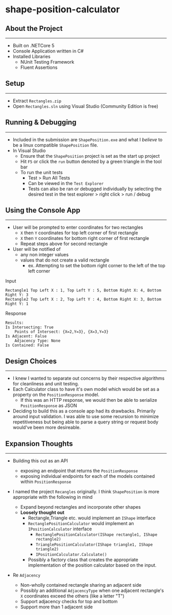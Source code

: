 # shape-position-calculator

## About the Project
---
- Built on .NETCore 5
- Console Application written in C# 
- Installed Libraries
    - NUnit Testing Framework
    - Fluent Assertions

## Setup
---
- Extract `Rectangles.zip`
- Open `Rectangles.sln` using Visual Studio (Community Edition is free)


## Running & Debugging
---
- Included in the submission are `ShapePosition.exe` and what I _believe_ to be a linux compatible `ShapePosition` file. 
- In Visual Studio
    - Ensure that the `ShapePosition` project is set as the start up project
    - Hit `F5` or click the `run` button denoted by a green triangle in the tool bar
    - To run the unit tests
        - Test > Run All Tests
        - Can be viewed in the `Test Explorer` 
        - Tests can also be ran or debugged individually by selecting the desired test in the test explorer > right click > run / debug

## Using the Console App
---
- User will be prompted to enter coordinates for two rectangles
    - `X` then `Y` coordinates for top left corner of first rectangle
    - `X` then `Y` coordinates for bottom right corner of first rectangle
    - Repeat steps above for second rectangle
- User will be notified of 
    - any non integer values
    - values that do not create a valid rectangle
        - ex. Attempting to set the bottom right corner to the left of the top left corner

Input
```
Rectangle1 Top Left X : 1, Top Left Y : 5, Bottom Right X: 4, Bottom Right Y: 3 
Rectangle2 Top Left X : 2, Top Left Y : 4, Bottom Right X: 3, Bottom Right Y: 1 
```

Response
```
Results:
Is Intersecting: True
    Points of Intersect: {X=2,Y=3}, {X=3,Y=3}
Is Adjacent: False
    Adjacency Type: None
Is Contained: False
```


## Design Choices
---
- I knew I wanted to separate out concerns by their respective algorithms for cleanliness and unit testing. 
- Each Calculator class to have it's own model which would be set as a property on the `PositionResponse` model. 
   - If this was an HTTP response, we would then be able to serialize `PositionResponse` as JSON
- Deciding to build this as a console app had its drawbacks. Primarily around input validation. I was able to use some recursion to minimize repetitiveness but being able to parse a query string or request body would've been more desireable. 

## Expansion Thoughts
---
- Building this out as an API 
    - exposing an endpoint that returns the `PositionResponse` 
    - exposing individual endpoints for each of the models contained within `PositionResponse` 
- I named the project `Recangles` originally. I think `ShapePosition` is more appropriate with the following in mind
   - Expand beyond rectangles and incorporate other shapes
    - **Loosely thought out**
        - Rectangle,Triangle etc. would implement an `IShape` interface
        - `RectanglePositionCalculator` would implement an `IPositionCalculator` interface
            - `RectanglePositionCalculator(IShape rectangle1, IShape rectangle2)`
            - `TrianglePositionCalculator(IShape triangle1, IShape triangle2)`
            - `IPositionCalculator.Calculate()`
        - Possibly a factory class that creates the appropriate implementation of the position calculator based on the input.

- Re `Adjacency`
    - Non-wholly contained rectangle sharing an adjacent side
    - Possibly an additional `AdjacencyType` when one adjacent rectangle's `X` coordinates exceed the others (like a letter "T")
    - Support adjacency checks for top and bottom
    - Support more than 1 adjacent side 












